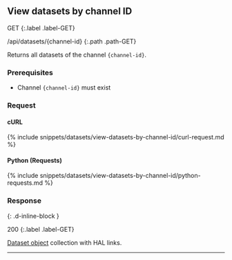 ## View datasets by channel ID

GET
{:.label .label-GET}

/api/datasets/{channel-id}
{:.path .path-GET}

Returns all datasets of the channel `{channel-id}`.

### Prerequisites

- Channel `{channel-id}` must exist

### Request

#### cURL

{% include snippets/datasets/view-datasets-by-channel-id/curl-request.md %}

#### Python (Requests)

{% include snippets/datasets/view-datasets-by-channel-id/python-requests.md %}

### Response
{: .d-inline-block }

200
{:.label .label-GET}

[Dataset object](#dataset-object) collection with HAL links.

---
